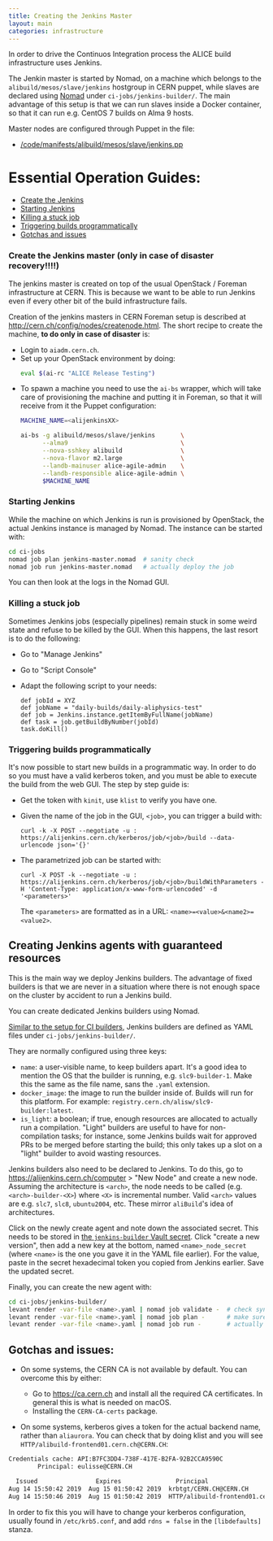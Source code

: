 ```yaml
---
title: Creating the Jenkins Master
layout: main
categories: infrastructure
---
```


In order to drive the Continuos Integration process the ALICE build infrastructure uses Jenkins. 

The Jenkin master is started by Nomad, on a machine which belongs to the `alibuild/mesos/slave/jenkins` hostgroup in CERN puppet, while slaves are declared using [Nomad](infrastructure-nomad.md) under `ci-jobs/jenkins-builder/`.
The main advantage of this setup is that we can run slaves inside a Docker container, so that it can run e.g. CentOS 7 builds on Alma 9 hosts.

Master nodes are configured through Puppet in the file:

- [/code/manifests/alibuild/mesos/slave/jenkins.pp](https://gitlab.cern.ch/ai/it-puppet-hostgroup-alibuild/blob/master/code/manifests/mesos/slave/jenkins.pp)

# Essential Operation Guides:

* [Create the Jenkins](#create-the-jenkins-master-only-in-case-of-disaster-recovery)
* [Starting Jenkins](#starting-jenkins)
* [Killing a stuck job](#killing-a-stuck-job)
* [Triggering builds programmatically](#triggering-builds-programmatically)
* [Gotchas and issues](#gotchas-and-issues)

### Create the Jenkins master (only in case of disaster recovery!!!!)

The jenkins master is created on top of the usual OpenStack / Foreman
infrastructure at CERN. This is because we want to be able to run Jenkins even
if every other bit of the build infrastructure fails.

Creation of the jenkins masters in CERN Foreman setup is described at
<http://cern.ch/config/nodes/createnode.html>. The short recipe to create the machine,
**to do only in case of disaster** is:

- Login to `aiadm.cern.ch`.
- Set up your OpenStack environment by doing:
  ```bash
  eval $(ai-rc "ALICE Release Testing")
  ```
- To spawn a machine you need to use the `ai-bs` wrapper, which will take
  care of provisioning the machine and putting it in Foreman, so that it will
  receive from it the Puppet configuration:
  ```bash
  MACHINE_NAME=<alijenkinsXX>

  ai-bs -g alibuild/mesos/slave/jenkins       \
        --alma9                               \
        --nova-sshkey alibuild                \
        --nova-flavor m2.large                \
        --landb-mainuser alice-agile-admin    \
        --landb-responsible alice-agile-admin \
        $MACHINE_NAME
  ```

### Starting Jenkins

While the machine on which Jenkins is run is provisioned by OpenStack, the actual Jenkins instance is managed by Nomad.
The instance can be started with:

```bash
cd ci-jobs
nomad job plan jenkins-master.nomad  # sanity check
nomad job run jenkins-master.nomad   # actually deploy the job
```

You can then look at the logs in the Nomad GUI.

### Killing a stuck job

Sometimes Jenkins jobs (especially pipelines) remain stuck in some weird state
and refuse to be killed by the GUI. When this happens, the last resort is to do the following:

* Go to "Manage Jenkins"
* Go to "Script Console"
* Adapt the following script to your needs:

      def jobId = XYZ
      def jobName = "daily-builds/daily-aliphysics-test"
      def job = Jenkins.instance.getItemByFullName(jobName)
      def task = job.getBuildByNumber(jobId)
      task.doKill()

### Triggering builds programmatically

It's now possible to start new builds in a programmatic way. In order to do so you must
have a valid kerberos token, and you must be able to execute the build from the web GUI.
The step by step guide is:

* Get the token with `kinit`, use `klist` to verify you have one.
* Given the name of the job in the GUI, `<job>`, you can trigger a build with:
      
      curl -k -X POST --negotiate -u : https://alijenkins.cern.ch/kerberos/job/<job>/build --data-urlencode json='{}'

* The parametrized job can be started with:

      curl -X POST -k --negotiate -u : https://alijenkins.cern.ch/kerberos/job/<job>/buildWithParameters -H 'Content-Type: application/x-www-form-urlencoded' -d '<parameters>'

  The `<parameters>` are formatted as in a URL: `<name>=<value>&<name2>=<value2>`.

## Creating Jenkins agents with guaranteed resources

This is the main way we deploy Jenkins builders.
The advantage of fixed builders is that we are never in a situation where there is not enough space on the cluster by accident to run a Jenkins build.

You can create dedicated Jenkins builders using Nomad.

[Similar to the setup for CI builders](infrastructure-nomad.md#complex-templated-job-declarations-eg-ci),
Jenkins builders are defined as YAML files under `ci-jobs/jenkins-builder/`.

They are normally configured using three keys:

- `name`: a user-visible name, to keep builders apart. It's a good idea to mention the OS that the builder is running, e.g. `slc9-builder-1`.
  Make this the same as the file name, sans the `.yaml` extension.
- `docker_image`: the image to run the builder inside of.
  Builds will run for this platform.
  For example: `registry.cern.ch/alisw/slc9-builder:latest`.
- `is_light`: a boolean; if true, enough resources are allocated to actually run a compilation.
  "Light" builders are useful to have for non-compilation tasks; for instance, some Jenkins builds wait for approved PRs to be merged before starting the build; this only takes up a slot on a "light" builder to avoid wasting resources.

Jenkins builders also need to be declared to Jenkins.
To do this, go to <https://alijenkins.cern.ch/computer> > "New Node" and create a new node.
Assuming the architecture is `<arch>`, the node needs to be called (e.g. `<arch>-builder-<X>`) where `<X>` is incremental number.
Valid `<arch>` values are e.g. `slc7`, `slc8`, `ubuntu2004`, etc. These mirror `aliBuild`'s idea of architectures.

Click on the newly create agent and note down the associated secret.
This needs to be stored in [the `jenkins-builder` Vault secret](https://alivault.cern.ch/ui/vault/secrets/kv/kv/jenkins-builder/details).
Click "create a new version", then add a new key at the bottom, named `<name>_node_secret` (where `<name>` is the one you gave it in the YAML file earlier).
For the value, paste in the secret hexadecimal token you copied from Jenkins earlier.
Save the updated secret.

Finally, you can create the new agent with:

```bash
cd ci-jobs/jenkins-builder/
levant render -var-file <name>.yaml | nomad job validate -  # check syntax
levant render -var-file <name>.yaml | nomad job plan -      # make sure job can be scheduled
levant render -var-file <name>.yaml | nomad job run -       # actually run job
```

## Gotchas and issues:

* On some systems, the CERN CA is not available by default. You can overcome this by either:
  * Go to <https://ca.cern.ch> and install all the required CA certificates. In general this is what is needed on macOS.
  * Installing the `CERN-CA-certs` package.

* On some systems, kerberos gives a token for the actual backend name, rather than `aliaurora`. You can check that by doing klist and you will see `HTTP/alibuild-frontend01.cern.ch@CERN.CH`:

```bash
Credentials cache: API:B7FC3DD4-738F-417E-B2FA-92B2CCA9590C
        Principal: eulisse@CERN.CH

  Issued                Expires               Principal
Aug 14 15:50:42 2019  Aug 15 01:50:42 2019  krbtgt/CERN.CH@CERN.CH
Aug 14 15:50:46 2019  Aug 15 01:50:42 2019  HTTP/alibuild-frontend01.cern.ch@CERN.CH
```

In order to fix this you will have to change your kerberos configuration, usually found in `/etc/krb5.conf`, and add `rdns = false` in the `[libdefaults]` stanza.
